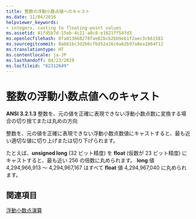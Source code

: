 ```yaml
---
title: 整数の浮動小数点値へのキャスト
ms.date: 11/04/2016
helpviewer_keywords:
- integers, casting to floating-point values
ms.assetid: 81fd5b7d-15eb-4c11-a8c8-e1621ff54fd3
ms.openlocfilehash: 8fa013668278fae82bcb2bb9eb1f2aec3cb61581
ms.sourcegitcommit: 0ab61bc3d2b6cfbd52a16c6ab2b97a8ea1864f12
ms.translationtype: HT
ms.contentlocale: ja-JP
ms.lasthandoff: 04/23/2019
ms.locfileid: "62312649"
---
```

# <a name="casting-integers-to-floating-point-values"></a>整数の浮動小数点値へのキャスト

**ANSI 3.2.1.3** 整数を、元の値を正確に表現できない浮動小数点数に変換する場合の切り捨てまたは丸めの方向

整数を、元の値を正確に表現できない浮動小数点数値にキャストすると、最も近い適切な値に切り上げまたは切り下げられます。

たとえば、**unsigned long** (32 ビット精度) を **float** (仮数が 23 ビット精度) にキャストすると、最も近い 256 の倍数に丸められます。 **long** 値 4,294,966,913 ～ 4,294,967,167 はすべて **float** 値 4,294,967,040 に丸められます。

## <a name="see-also"></a>関連項目

[浮動小数点演算](../c-language/floating-point-math.md)
